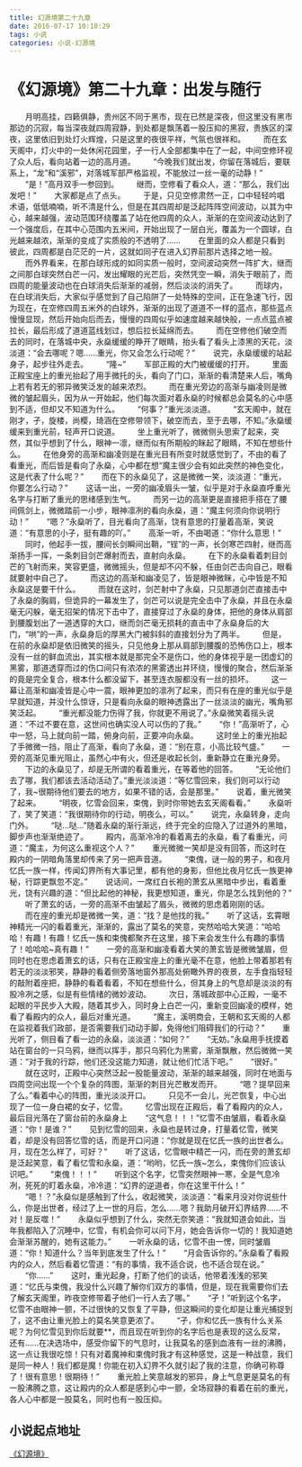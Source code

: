 ```yaml
---
title: 幻源境第二十九章
date: 2016-07-17 10:10:29
tags: 小说
categories: 小说-幻源境
---
```

《幻源境》第二十九章：出发与随行
===
<!-- more -->
　　月明高挂，四籁俱静，贵州区不同于黑市，现在已然是深夜，但这里没有黑市那边的沉寂，每当深夜就四周寂静，到处都是飘荡着一股压抑的黑寂，贵族区的深夜，这里依旧到处灯火辉煌，只是这里的夜很平祥，气氛也很祥和。
　　而在玄天阁中，灯火中的一处休闲花园里，孑一行人全部都集中在了一起，中间空修环视了众人后，看向站着一边的高月道。
　　“今晚我们就出发，你留在落城后，要联系上，“龙”和“溪邪”，对落城军部严格监视，不能放过一丝一毫的动静！”
　　“是！”高月双手一参回到。
　　继而，空修看了看众人，道：“那么，我们出发吧！”
　　大家都是点了点头。
　　于是，只见空修肃然一正，口中轻轻吟唱术语，低低喃喃，听不清是什么，但是在其四周却是泛起阵阵空间波动，以其为中心，越来越强，波动范围环绕覆盖了站在他四周的众人，渐渐的在空间波动达到了一个强度后，在其中心范围内五米间，开始出现了一层白光，覆盖为一个圆球，白光越来越浓，渐渐的变成了实质般的不透明了......
　　在里面的众人都是只看到彼此，四周都是白茫茫的一片，这就如同孑在进入幻界前那片选择之地一般。
　　而外界看来，在那白球形成的如同实质一般时，空间波动突然一阵扩大，继而之间那白球突然白芒一闪，发出耀眼的光芒后，突然凭空一瞬，消失于眼前了，而四周的能量波动也在白球消失后渐渐的减弱，然后淡淡的消失了。
　　而球内，在白球消失后，大家似乎感觉到了自己陷阱了一处特殊的空间，正在急速飞行，因为现在，在空修四周五米外的白球外，渐渐的出现了道道不一样的蓝点，那些蓝点慢慢显现，然后开始向后而去，慢慢的四周似乎如速度越来越快般，一点点蓝点被拉长，最后形成了道道蓝线划过，想后拉长延绵而去。
　　而在空修他们破空而去的同时，在落城中央，永燊缓缓的睁开了眼睛，抬头看了看头上漆黑的天花，淡淡道：“会去哪呢？嗯......重光，你又会怎么行动呢？”
　　说完，永燊缓缓的站起身子，起步往外走去。
　　“隆~”
　　军部正殿的大门被缓缓的打开。
　　里面正殿宝座上的重光抬起了用手微托的头，看向了门口，渐渐的看清楚来人后，嘴角上若有若无的邪异微笑泛发的越来浓烈。
　　而在重光旁边的高渐与幽凌则是微微的皱起眉头，因为从一开始起，他们每次面对着永燊的时候都总会莫名的心中感到不适，但却又不知道为什么。
　　“何事？”重光淡淡道。
　　“玄天阁中，就在刚才，孑，旋楼，尚樱，琦涵在空修带领下，破空而去，至于去哪，不知。”永燊缓缓来到重光前，轻声开口说道。
　　坐上重光听了，微微侧头思索了起来，突然，其似乎想到了什么，眼神一凛，继而似有所期般的眯起了眼睛，不知在想些什么。
　　在他身旁的高渐和幽凌则是在重光目有所变时就感觉到了，不由的看了看重光，而后皆是看向了永燊，心中都在想“魔主很少会有如此突然的神色变化，这是代表了什么呢？”
　　而在下的永燊见了，这是微微一笑，淡淡道：“重光，你要怎么行动？”
　　这话一出，一旁的幽凌眉头一皱，似乎是对于永燊直呼重光名字与打断了重光的思绪感到生气。
　　而另一边的高渐更是直接把手搭在了腰间佩剑上，微微踏前一小步，眼神凛冽的看向永燊，道：“魔主何须向你说明行动！”
　　“嗯？”永燊听了，目光看向了高渐，饶有意思的打量着高渐，笑说道：“有意思的小子，挺有趣的吖。”
　　高渐一听，不由喝道：“你什么意思！”
　　同时，他起手一拔，腰间长剑瞬间出鞘，“锃”的一声，长剑寒芒四射，继而高渐扬手一挥，一条刺目剑芒爆射而去，直射向永燊。
　　在下的永燊看着刺目剑芒的飞射而来，笑容更盛，微微摇头，但是却不闪不躲，任由剑芒击向自己，眼看就要射中自己了。
　　而这边的高渐和幽凌见了，皆是眼神微眯，心中皆是不知永燊这是要干什么。
　　而就在这时，剑芒射中了永燊，只见那道剑芒直接击中了永燊的胸肩，但诡异的一幕发生了，剑芒可以说是完全击中了永燊，并且在永燊毫无闪躲，毫无招架的情况下击中了，直接穿过了永燊的身体，把他的身体从肩部到腰腹划出了一道透穿的大口，继而剑芒毫无损耗的直击中了永燊身后的大门，“哄”的一声，永燊身后的厚黑大门被斜斜的直接划分为了两半。
　　但是，在前的永燊却是依旧微笑的摇头，只见他身上那从肩部到腰腹的恐怖伤口上，根本没有一丝的鲜血流出，其实根本就是那完全不是伤口，他的身体视乎是一团虚幻的黑雾，那道透穿而过的伤口间只有浓浓的黑雾透出并环绕，慢慢的聚合，然后渐渐的竟是完全复合，根本什么都没留下，甚至连衣服都没有一丝的损坏。
　　这一幕让高渐和幽凌皆是心中一震，眼神更加的凛冽了起来，而只有在座的重光似乎是早就知道，并没什么惊讶，只是看向永燊的眼神透露出了一丝淡淡的幽光，嘴角邪笑泛起。
　　“重光都没能力伤得了我，你就更不用说了。”永燊微笑着摇头说道：“不过不要在意，这世间也确实没人可以伤的了我。”
　　“你！”高渐听了，心中一怒，马上就向前一踏，俯身向前，正要冲向永燊。
　　这时坐上的重光抬起了手微微一挡，阻止了高渐，看向了永燊，道：“别在意，小高比较气盛。”
　　一旁的高渐见重光阻止，虽然心中有火，但还是收起长剑，重新静立在重光身旁。
　　下边的永燊见了，却是无所谓的看着重光，在等着他的回答。
　　“无论他们去了哪，我们都该去活动活动了。”重光淡淡道：“等忆雪回来，我们则可以行动了，我~很期待他们要去的地方，如果不错的话，会是那里。”
　　说着，重光微笑了起来。
　　“明夜，忆雪会回来，束傀，到时你带她去玄天阁看看。”
　　永燊听了，笑了笑道：“我很期待你的行动，明夜么，可以。”
　　说完，永燊转身，走向门外。
　　“哒...哒...”随着永燊的渐行渐远，终于完全的应隐入了过道外的黑暗，脚步声也渐渐绝迹了。
　　殿内，高渐冷冷的看着离去的永燊，看了看重光，问道：“魔主，为何这么重视这个人？”
　　重光微微一笑却是没有回答，而这时在殿内的一阴暗角落里却传来了另一把声音道。
　　“束傀，谜一般的男子，和夜月忆氏一族一样，传闻幻界所有大事记里，都有他的身影，但他比夜月忆氏一族更神秘，行踪更飘忽不定。”
　　说话间，一席红白长袍的萧玄从黑暗中步出，看着重光，饶有兴趣的道：“但比起他的神秘，我更想知道，重光，你是怎么找到他的？”
　　听了萧玄的话，一旁的高渐不由皱起了眉头，微微的思虑着刚刚的话。
　　而在座的重光却是微微一笑，道：“找？是他找的我。”
　　听了这话，玄霄眼神精光一闪的看着重光，渐渐的，露出了莫名的笑意，突然哈哈大笑道：“哈哈哈！有趣！有趣！忆氏一族和束傀都聚齐在这里，接下来会发生什么有趣的事情了！哈哈哈~真有趣！”
　　一旁的高渐和幽凌看着大笑的萧玄皆是微微皱眉，但同时也在思虑着萧玄的话，只有在正殿宝座上的重光毫不在意，他脸上带着那若有若无的淡淡邪笑，静静的看着侧旁落地窗外那高处俯瞰外界的夜景，左手食指轻轻的敲附着座把，静静的看着看着，不知在想些什么，但其身上的气息却是淡淡的有股冷冽之感，似是有些情绪的微妙波动。
　　次日，落城政部中心正殿，一毫不起眼的平民步入大殿，随着其步入，同时身上白芒一闪，重新变回幽凌的模样，她看了看殿内的众人，最后对重光道。
　　“魔主，溪明商会，王朝和玄天阁的人都在监视着我们政部，是否需要我们动动手脚，免得他们阻碍我们的行动？”
　　重光听了，侧目看了看一边的永燊，淡淡道：“如何？”
　　“无妨。”永燊用手抚摸着站在窗台的一只乌鸦，继而以挥手，那只乌鸦化为黑雾，渐渐飘散，然后微微一笑道：“对于我的行踪，他们还没这能力知道，就让他们忙活下吧。”
　　“很好。”
　　就在这时，正殿中心突然泛起一股能量波动，渐渐的越来越强，同时在地面与四周空间出现一个个复杂的阵图，渐渐的刺目光芒散发而开。
　　“嗯？提早回来了么。”看着中心的阵图，重光淡淡开口。
　　只见不一会儿，光芒恢复，中心出现了一位一身白裙的女子，忆雪。
　　忆雪出现在正殿后，看了看殿内的众人，最后目光落在了窗台前的永燊身上
　　“这气息！！！”忆雪不由皱眉，看着永燊道：“你！是谁？”
　　见到忆雪的回来，永燊也是转过身，打量着忆雪，微笑着，却是没有回答忆雪的话，而是开口问道：“你就是现在忆氏一族的出世者么。月，现在怎么样了，可好？”
　　听了这话，忆雪眼中精芒一闪，而在旁的萧玄却是泛起笑意，看了看忆雪和永燊，道：“哟哟，忆氏一族~怎么，束傀你们应该认识吧。”
　　“束傀！！！”
　　听到这个名字，忆雪突然眼神一寒，全是气息冷冽，死死的盯着永燊，冷冷道：“幻界的逆道者，你在这里干什么！”
　　“嗯！？”永燊似是感触到了什么，收起微笑，淡淡道：“看来月没对你说些什么，你是出世者，经过了上一世的月后，怎么......嗯？我助月破开幻界结界......不对！是反噬！”
　　永燊似乎想到了什么，突然无奈笑道：“我就知道会如此，当年我都陷入了沉睡中，忆雪，有机会你可以问下月，她会告诉你一切的！我知道她会渐渐苏醒的，她有这能力。”
　　一听永燊的话，忆雪不由一愣，同时皱眉道：“你！知道什么？当年到底发生了什么！”
　　“月会告诉你的。”永燊看了看殿内的众人，然后看着忆雪道：“有的事情，我不适合说，也不适合现在说。”
　　“你......”
　　这时，重光起身，打断了他们的谈话，他带着浅浅的邪笑道：“忆氏与束傀，我没什么兴趣了解你们双方的事情，但是，现在我需要你们去了解玄天阁里，昨夜空修带着孑他们一行人去了哪。”
　　“孑！”听到这个名字，忆雪不由眼神一颤，不过很快的又恢复了平静，但这瞬间的变化却是让重光捕捉到了，这不由让重光脸上的莫名笑意更浓了。
　　“孑，你和忆氏一族有什么关系呢？为何忆雪见到你后就要**，而且现在听到你的名字后也是表现的这么反常，还有......在决选场中，感受你留下的气息时，让我莫名的感到血液有一丝的沸腾，这一点让我很吃惊！只有对着魔神和束傀时我才有这种感觉，这是一种战意，我们是同一种人！我们都是魔！你能在初入幻界不久就引起了我的注意，你确可称尊了！很有意思！很期待！”
　　重光脸上笑意越发的邪异，身上气息更是莫名的有一股沸腾之意，这让殿内的众人都是感到心中一颤，全场寂静的看着在前的重光，各人心中都是一股莫名，同时也有一股压抑。

小说起点地址
---
[《幻源境》](http://www.qidian.com/Book/3538055.aspx)